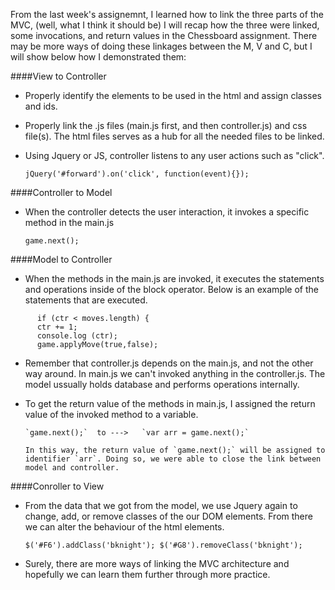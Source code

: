 

From the last week's assignemnt, I learned how to link the three parts of the MVC, (well, what I think it should be) I will recap how the three were linked, some invocations, and return values in the Chessboard assignment. There may be more ways of doing these linkages between the M, V and C, but I will show below how I demonstrated them:

####View to Controller

 - Properly identify the elements to be used in the html and assign classes and ids.
 - Properly link the .js files (main.js first, and then controller.js) and css file(s). The html files serves as a hub for all the needed files to be linked.
 - Using Jquery or JS,  controller listens to any user actions such as "click". 
 
      `jQuery('#forward').on('click', function(event){});`
 
####Controller to Model
 
 - When the controller detects the user interaction, it invokes a specific method in the main.js
 
      `game.next();`
 
####Model to Controller

 - When the methods in the main.js are invoked, it executes the statements and operations inside of the block operator. Below is an example of the statements that are executed.
 
```
      if (ctr < moves.length) {
      ctr += 1;
      console.log (ctr);
      game.applyMove(true,false); 
```
      
 - Remember that controller.js depends on the main.js, and not the other way around. In main.js we can't invoked anything in the controller.js. The model ussually holds database and performs operations internally.
 
 - To get the return value of the methods in main.js,  I assigned the return value of the invoked method to a variable.
 
       `game.next();`  to --->   `var arr = game.next();`
       
       In this way, the return value of `game.next();` will be assigned to identifier `arr`. Doing so, we were able to close the link between model and controller.  
 
 
####Conroller to View
 
 - From the data that we got from the model, we use Jquery again to change, add, or remove classes of the our DOM elements. From there we can alter the behaviour of the html elements. 
 
     `$('#F6').addClass('bknight');
      $('#G8').removeClass('bknight');`
 
- Surely, there are more ways of linking the MVC architecture and hopefully we can learn them further through more practice.
